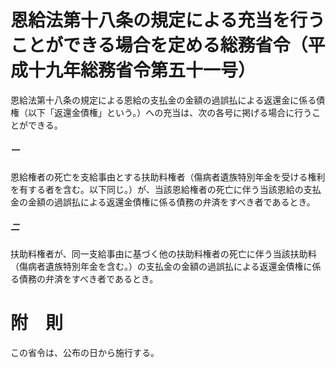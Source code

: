 # 恩給法第十八条の規定による充当を行うことができる場合を定める総務省令（平成十九年総務省令第五十一号）
恩給法第十八条の規定による恩給の支払金の金額の過誤払による返還金に係る債権（以下「返還金債権」という。）への充当は、次の各号に掲げる場合に行うことができる。
##### 一
恩給権者の死亡を支給事由とする扶助料権者（傷病者遺族特別年金を受ける権利を有する者を含む。以下同じ。）が、当該恩給権者の死亡に伴う当該恩給の支払金の金額の過誤払による返還金債権に係る債務の弁済をすべき者であるとき。
##### 二
扶助料権者が、同一支給事由に基づく他の扶助料権者の死亡に伴う当該扶助料（傷病者遺族特別年金を含む。）の支払金の金額の過誤払による返還金債権に係る債務の弁済をすべき者であるとき。
# 附　則
この省令は、公布の日から施行する。

